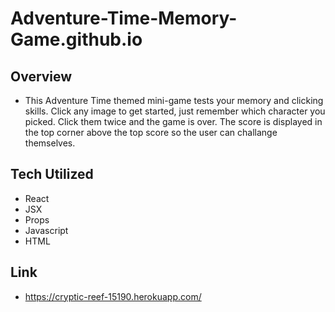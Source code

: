 # Adventure-Time-Memory-Game.github.io
## Overview
* This Adventure Time themed mini-game tests your memory and clicking skills. Click any image to get started, just remember which character you picked. Click them twice and the game is over. The score is displayed in the top corner above the top score so the user can challange themselves.

## Tech Utilized
* React
* JSX
* Props
* Javascript
* HTML

## Link 
* https://cryptic-reef-15190.herokuapp.com/
